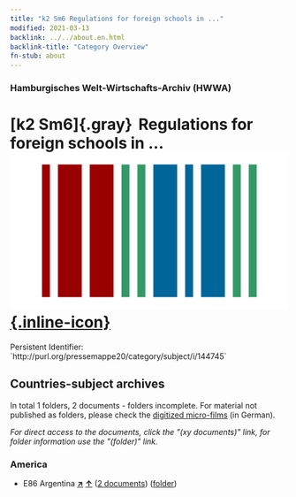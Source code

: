 ```yaml
---
title: "k2 Sm6 Regulations for foreign schools in ..."
modified: 2021-03-13
backlink: ../../about.en.html
backlink-title: "Category Overview"
fn-stub: about
---
```


### Hamburgisches Welt-Wirtschafts-Archiv (HWWA)

# [k2 Sm6]{.gray}&#8201; Regulations for foreign schools in ... &#160; [![Wikidata](/images/Wikidata-logo.svg "Wikidata"){.inline-icon}](http://www.wikidata.org/entity/Q104700199)

<div class="hint">Persistent Identifier: `http://purl.org/pressemappe20/category/subject/i/144745`</div>







## Countries-subject archives





In total 1 folders, 2 documents - folders incomplete.
For material not published as folders, please check the [digitized micro-films](/film/h1_sh.de.html) (in German).

_For direct access to the documents, click the "(xy documents)" link, for folder information use the "(folder)" link._



### America

- E86 Argentina [**&nearr;**](../../../geo/i/141692/about.en.html "Argentina (all folders)") [**&uarr;**](../../../geo/about.en.html#E86 "Country category system") (<a href="https://pm20.zbw.eu/iiifview/folder/sh/141692,144745" title="about: Argentina : Regulations for foreign schools in ..." target="_blank">2 documents</a>) ([folder](../../../../folder/sh/1416xx/141692/1447xx/144745/about.en.html))








